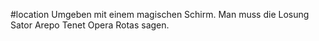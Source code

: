 #location 
Umgeben mit einem magischen Schirm. Man muss die Losung Sator Arepo Tenet Opera Rotas sagen.
